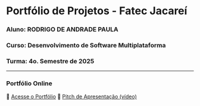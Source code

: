 # Portfólio de Projetos - Fatec Jacareí
### Aluno: RODRIGO DE ANDRADE PAULA
### Curso: Desenvolvimento de Software Multiplataforma
### Turma: 4o. Semestre de 2025
 
---

### Portfólio Online  
🔗 [Acesse o Portfólio](https://rodrigodeandrade90.github.io/index.html)
🎤 [Pitch de Apresentação (vídeo)](https://github.com/user-attachments/assets/10e93896-9e99-4c97-8368-ab3e12964932)


